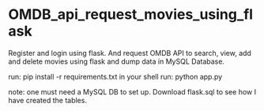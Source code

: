 # OMDB_api_request_movies_using_flask
Register and login using flask. And request OMDB API to search, view, add and delete movies using flask and dump data in MySQL Database.


run: pip install -r requirements.txt in your shell
run: python app.py

note: one must need a MySQL DB to set up.
Download flask.sql to see how I have created the tables.
